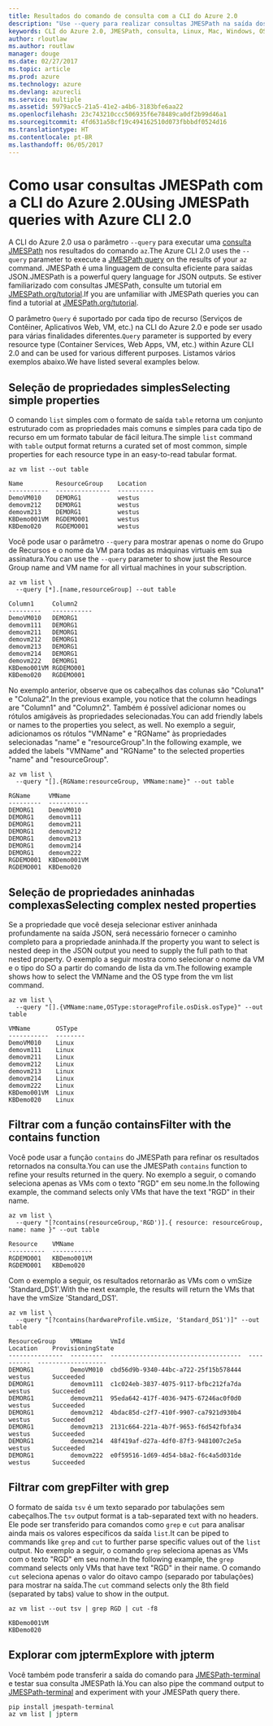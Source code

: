```yaml
---
title: Resultados do comando de consulta com a CLI do Azure 2.0
description: "Use --query para realizar consultas JMESPath na saída dos comandos da CLI do Azure 2.0."
keywords: CLI do Azure 2.0, JMESPath, consulta, Linux, Mac, Windows, OS X
author: rloutlaw
ms.author: routlaw
manager: douge
ms.date: 02/27/2017
ms.topic: article
ms.prod: azure
ms.technology: azure
ms.devlang: azurecli
ms.service: multiple
ms.assetid: 5979acc5-21a5-41e2-a4b6-3183bfe6aa22
ms.openlocfilehash: 23c743210ccc506935f6e78489ca0df2b99d46a1
ms.sourcegitcommit: 4fd631a58cf19c494162510d073fbbbdf0524d16
ms.translationtype: HT
ms.contentlocale: pt-BR
ms.lasthandoff: 06/05/2017
---
```

# <a name="using-jmespath-queries-with-azure-cli-20"></a><span data-ttu-id="92b3c-104">Como usar consultas JMESPath com a CLI do Azure 2.0</span><span class="sxs-lookup"><span data-stu-id="92b3c-104">Using JMESPath queries with Azure CLI 2.0</span></span>

<span data-ttu-id="92b3c-105">A CLI do Azure 2.0 usa o parâmetro `--query` para executar uma [consulta JMESPath](http://jmespath.org) nos resultados do comando `az`.</span><span class="sxs-lookup"><span data-stu-id="92b3c-105">The Azure CLI 2.0 uses the `--query` parameter to execute a [JMESPath query](http://jmespath.org) on the results of your `az` command.</span></span> <span data-ttu-id="92b3c-106">JMESPath é uma linguagem de consulta eficiente para saídas JSON.</span><span class="sxs-lookup"><span data-stu-id="92b3c-106">JMESPath is a powerful query language for JSON outputs.</span></span>  <span data-ttu-id="92b3c-107">Se estiver familiarizado com consultas JMESPath, consulte um tutorial em [JMESPath.org/tutorial](http:/JMESPath.org/tutorial.html).</span><span class="sxs-lookup"><span data-stu-id="92b3c-107">If you are unfamiliar with JMESPath queries you can find a tutorial at [JMESPath.org/tutorial](http:/JMESPath.org/tutorial.html).</span></span>

<span data-ttu-id="92b3c-108">O parâmetro `Query` é suportado por cada tipo de recurso (Serviços de Contêiner, Aplicativos Web, VM, etc.) na CLI do Azure 2.0 e pode ser usado para várias finalidades diferentes.</span><span class="sxs-lookup"><span data-stu-id="92b3c-108">`Query` parameter is supported by every resource type (Container Services, Web Apps, VM, etc.) within Azure CLI 2.0 and can be used for various different purposes.</span></span>  <span data-ttu-id="92b3c-109">Listamos vários exemplos abaixo.</span><span class="sxs-lookup"><span data-stu-id="92b3c-109">We have listed several examples below.</span></span>

## <a name="selecting-simple-properties"></a><span data-ttu-id="92b3c-110">Seleção de propriedades simples</span><span class="sxs-lookup"><span data-stu-id="92b3c-110">Selecting simple properties</span></span>

<span data-ttu-id="92b3c-111">O comando `list` simples com o formato de saída `table` retorna um conjunto estruturado com as propriedades mais comuns e simples para cada tipo de recurso em um formato tabular de fácil leitura.</span><span class="sxs-lookup"><span data-stu-id="92b3c-111">The simple `list` command with `table` output format returns a curated set of most common, simple properties for each resource type in an easy-to-read tabular format.</span></span>

```azurecli-interactive
az vm list --out table
```

```
Name         ResourceGroup    Location
-----------  ---------------  ----------
DemoVM010    DEMORG1          westus
demovm212    DEMORG1          westus
demovm213    DEMORG1          westus
KBDemo001VM  RGDEMO001        westus
KBDemo020    RGDEMO001        westus
```

<span data-ttu-id="92b3c-112">Você pode usar o parâmetro `--query` para mostrar apenas o nome do Grupo de Recursos e o nome da VM para todas as máquinas virtuais em sua assinatura.</span><span class="sxs-lookup"><span data-stu-id="92b3c-112">You can use the `--query` parameter to show just the Resource Group name and VM name for all virtual machines in your subscription.</span></span>

```azurecli-interactive
az vm list \
  --query [*].[name,resourceGroup] --out table
```

```
Column1     Column2
---------   -----------
DemoVM010   DEMORG1
demovm111   DEMORG1
demovm211   DEMORG1
demovm212   DEMORG1
demovm213   DEMORG1
demovm214   DEMORG1
demovm222   DEMORG1
KBDemo001VM RGDEMO001
KBDemo020   RGDEMO001
```

<span data-ttu-id="92b3c-113">No exemplo anterior, observe que os cabeçalhos das colunas são "Coluna1" e "Coluna2".</span><span class="sxs-lookup"><span data-stu-id="92b3c-113">In the previous example, you notice that the column headings are "Column1" and "Column2".</span></span>  <span data-ttu-id="92b3c-114">Também é possível adicionar nomes ou rótulos amigáveis às propriedades selecionadas.</span><span class="sxs-lookup"><span data-stu-id="92b3c-114">You can add friendly labels or names to the properties you select, as well.</span></span>  <span data-ttu-id="92b3c-115">No exemplo a seguir, adicionamos os rótulos "VMName" e "RGName" às propriedades selecionadas "name" e "resourceGroup".</span><span class="sxs-lookup"><span data-stu-id="92b3c-115">In the following example, we added the labels "VMName" and "RGName" to the selected properties "name" and "resourceGroup".</span></span>


```azurecli-interactive
az vm list \
  --query "[].{RGName:resourceGroup, VMName:name}" --out table
```

```
RGName     VMName
---------  -----------
DEMORG1    DemoVM010
DEMORG1    demovm111
DEMORG1    demovm211
DEMORG1    demovm212
DEMORG1    demovm213
DEMORG1    demovm214
DEMORG1    demovm222
RGDEMO001  KBDemo001VM
RGDEMO001  KBDemo020
```

## <a name="selecting-complex-nested-properties"></a><span data-ttu-id="92b3c-116">Seleção de propriedades aninhadas complexas</span><span class="sxs-lookup"><span data-stu-id="92b3c-116">Selecting complex nested properties</span></span>

<span data-ttu-id="92b3c-117">Se a propriedade que você deseja selecionar estiver aninhada profundamente na saída JSON, será necessário fornecer o caminho completo para a propriedade aninhada.</span><span class="sxs-lookup"><span data-stu-id="92b3c-117">If the property you want to select is nested deep in the JSON output you need to supply the full path to that nested property.</span></span> <span data-ttu-id="92b3c-118">O exemplo a seguir mostra como selecionar o nome da VM e o tipo do SO a partir do comando de lista da vm.</span><span class="sxs-lookup"><span data-stu-id="92b3c-118">The following example shows how to select the VMName and the OS type from the vm list command.</span></span>

```azurecli-interactive
az vm list \
  --query "[].{VMName:name,OSType:storageProfile.osDisk.osType}" --out table
```

```
VMName       OSType
-----------  --------
DemoVM010    Linux
demovm111    Linux
demovm211    Linux
demovm212    Linux
demovm213    Linux
demovm214    Linux
demovm222    Linux
KBDemo001VM  Linux
KBDemo020    Linux
```

## <a name="filter-with-the-contains-function"></a><span data-ttu-id="92b3c-119">Filtrar com a função contains</span><span class="sxs-lookup"><span data-stu-id="92b3c-119">Filter with the contains function</span></span>

<span data-ttu-id="92b3c-120">Você pode usar a função `contains` do JMESPath para refinar os resultados retornados na consulta.</span><span class="sxs-lookup"><span data-stu-id="92b3c-120">You can use the JMESPath `contains` function to refine your results returned in the query.</span></span>
<span data-ttu-id="92b3c-121">No exemplo a seguir, o comando seleciona apenas as VMs com o texto "RGD" em seu nome.</span><span class="sxs-lookup"><span data-stu-id="92b3c-121">In the following example, the command selects only VMs that have the text "RGD" in their name.</span></span>  

```azurecli-interactive
az vm list \
  --query "[?contains(resourceGroup,'RGD')].{ resource: resourceGroup, name: name }" --out table
```

```
Resource    VMName
----------  -----------
RGDEMO001   KBDemo001VM
RGDEMO001   KBDemo020
```

<span data-ttu-id="92b3c-122">Com o exemplo a seguir, os resultados retornarão as VMs com o vmSize 'Standard_DS1'.</span><span class="sxs-lookup"><span data-stu-id="92b3c-122">With the next example, the results will return the VMs that have the vmSize 'Standard_DS1'.</span></span>

```azurecli-interactive
az vm list \
  --query "[?contains(hardwareProfile.vmSize, 'Standard_DS1')]" --out table
```

```
ResourceGroup    VMName     VmId                                  Location    ProvisioningState
---------------  ---------  ------------------------------------  ----------  -------------------
DEMORG1          DemoVM010  cbd56d9b-9340-44bc-a722-25f15b578444  westus      Succeeded
DEMORG1          demovm111  c1c024eb-3837-4075-9117-bfbc212fa7da  westus      Succeeded
DEMORG1          demovm211  95eda642-417f-4036-9475-67246ac0f0d0  westus      Succeeded
DEMORG1          demovm212  4bdac85d-c2f7-410f-9907-ca7921d930b4  westus      Succeeded
DEMORG1          demovm213  2131c664-221a-4b7f-9653-f6d542fbfa34  westus      Succeeded
DEMORG1          demovm214  48f419af-d27a-4df0-87f3-9481007c2e5a  westus      Succeeded
DEMORG1          demovm222  e0f59516-1d69-4d54-b8a2-f6c4a5d031de  westus      Succeeded
```

## <a name="filter-with-grep"></a><span data-ttu-id="92b3c-123">Filtrar com grep</span><span class="sxs-lookup"><span data-stu-id="92b3c-123">Filter with grep</span></span>

<span data-ttu-id="92b3c-124">O formato de saída `tsv` é um texto separado por tabulações sem cabeçalhos.</span><span class="sxs-lookup"><span data-stu-id="92b3c-124">The `tsv` output format is a tab-separated text with no headers.</span></span> <span data-ttu-id="92b3c-125">Ele pode ser transferido para comandos como `grep` e `cut` para analisar ainda mais os valores específicos da saída `list`.</span><span class="sxs-lookup"><span data-stu-id="92b3c-125">It can be piped to commands like `grep` and `cut` to further parse specific values out of the `list` output.</span></span> <span data-ttu-id="92b3c-126">No exemplo a seguir, o comando `grep` seleciona apenas as VMs com o texto "RGD" em seu nome.</span><span class="sxs-lookup"><span data-stu-id="92b3c-126">In the following example, the `grep` command selects only VMs that have text "RGD" in their name.</span></span>  <span data-ttu-id="92b3c-127">O comando `cut` seleciona apenas o valor do oitavo campo (separado por tabulações) para mostrar na saída.</span><span class="sxs-lookup"><span data-stu-id="92b3c-127">The `cut` command selects only the 8th field (separated by tabs) value to show in the output.</span></span>

```azurecli-interactive
az vm list --out tsv | grep RGD | cut -f8
```

```
KBDemo001VM
KBDemo020
```

## <a name="explore-with-jpterm"></a><span data-ttu-id="92b3c-128">Explorar com jpterm</span><span class="sxs-lookup"><span data-stu-id="92b3c-128">Explore with jpterm</span></span>

<span data-ttu-id="92b3c-129">Você também pode transferir a saída do comando para [JMESPath-terminal](https://github.com/jmespath/jmespath.terminal) e testar sua consulta JMESPath lá.</span><span class="sxs-lookup"><span data-stu-id="92b3c-129">You can also pipe the command output to [JMESPath-terminal](https://github.com/jmespath/jmespath.terminal) and experiment with your JMESPath query there.</span></span>

```bash
pip install jmespath-terminal
az vm list | jpterm
```

